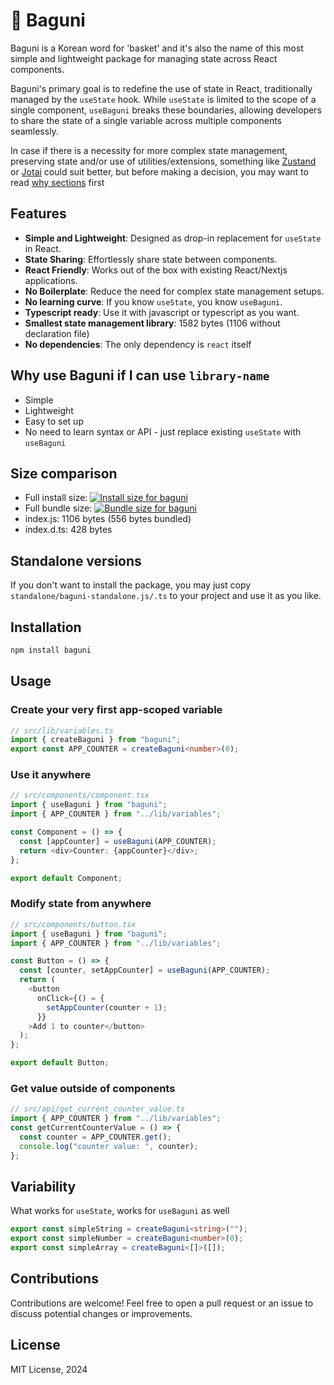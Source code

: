 # 🧺 Baguni

Baguni is a Korean word for 'basket' and it's also the name of this most simple and lightweight package for managing state across React components.

Baguni's primary goal is to redefine the use of state in React, traditionally managed by the `useState` hook. While `useState` is limited to the scope of a single component, `useBaguni` breaks these boundaries, allowing developers to share the state of a single variable across multiple components seamlessly.

In case if there is a necessity for more complex state management, preserving state and/or use of utilities/extensions, something like [Zustand](https://github.com/pmndrs/zustand) or [Jotai](https://github.com/pmndrs/jotai) could suit better, but before making a decision, you may want to read [why sections](#why-use-baguni-if-i-can-use-library-name) first

## Features

- **Simple and Lightweight**: Designed as drop-in replacement for `useState` in React.
- **State Sharing**: Effortlessly share state between components.
- **React Friendly**: Works out of the box with existing React/Nextjs applications.
- **No Boilerplate**: Reduce the need for complex state management setups.
- **No learning curve**: If you know `useState`, you know `useBaguni`.
- **Typescript ready**: Use it with javascript or typescript as you want.
- **Smallest state management library**: 1582 bytes (1106 without declaration file)
- **No dependencies**: The only dependency is `react` itself

## Why use Baguni if I can use `library-name`

- Simple
- Lightweight
- Easy to set up
- No need to learn syntax or API - just replace existing `useState` with `useBaguni`

## Size comparison

- Full install size: <a href="https://pkg-size.dev/baguni"><img src="https://pkg-size.dev/badge/install/344375" title="Install size for baguni"></a>
- Full bundle size: <a href="https://pkg-size.dev/baguni"><img src="https://pkg-size.dev/badge/bundle/7935" title="Bundle size for baguni"></a>
- index.js: 1106 bytes (556 bytes bundled)
- index.d.ts: 428 bytes

## Standalone versions

If you don't want to install the package, you may just copy `standalone/baguni-standalone.js/.ts` to your project and use it as you like.

## Installation

```bash
npm install baguni
```

## Usage

### Create your very first app-scoped variable

```typescript
// src/lib/variables.ts
import { createBaguni } from "baguni";
export const APP_COUNTER = createBaguni<number>(0);
```

### Use it anywhere

```typescript
// src/components/component.tsx
import { useBaguni } from "baguni";
import { APP_COUNTER } from "../lib/variables";

const Component = () => {
  const [appCounter] = useBaguni(APP_COUNTER);
  return <div>Counter: {appCounter}</div>;
};

export default Component;
```

### Modify state from anywhere

```typescript
// src/components/button.tsx
import { useBaguni } from "baguni";
import { APP_COUNTER } from "../lib/variables";

const Button = () => {
  const [counter, setAppCounter] = useBaguni(APP_COUNTER);
  return (
    <button
      onClick={() = {
        setAppCounter(counter + 1);
      }}
    >Add 1 to counter</button>
  );
};

export default Button;
```

### Get value outside of components

```typescript
// src/api/get_current_counter_value.ts
import { APP_COUNTER } from "../lib/variables";
const getCurrentCounterValue = () => {
  const counter = APP_COUNTER.get();
  console.log("counter value: ", counter);
};
```

## Variability

What works for `useState`, works for `useBaguni` as well

```typescript
export const simpleString = createBaguni<string>("");
export const simpleNumber = createBaguni<number>(0);
export const simpleArray = createBaguni<[]>([]);
```

## Contributions

Contributions are welcome! Feel free to open a pull request or an issue to discuss potential changes or improvements.

## License

MIT License, 2024
